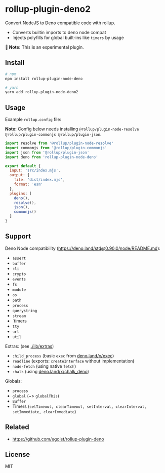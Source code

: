 # rollup-plugin-deno2

Convert NodeJS to Deno compatible code with rollup.

- Converts builtin imports to deno node compat
- Injects polyfills for global built-ins like `timers` by usage

**🧪 Note:** This is an experimental plugin.

## Install

```sh
# npm
npm install rollup-plugin-node-deno

# yarn
yarn add rollup-plugin-node-deno2
```

## Usage

Example `rollup.config` file:

**Note:** Config below needs installing `@rollup/plugin-node-resolve @rollup/plugin-commonjs @rollup/plugin-json`.

```js
import resolve from '@rollup/plugin-node-resolve'
import commonjs from '@rollup/plugin-commonjs'
import json from '@rollup/plugin-json'
import deno from 'rollup-plugin-node-deno'

export default {
  input: 'src/index.mjs',
  output: {
    file: 'dist/index.mjs',
    format: 'esm'
  },
  plugins: [
    deno(),
    resolve(),
    json(),
    commonjs()
  ]
}
```

## Support

Deno Node compatibility (https://deno.land/std@0.90.0/node/README.md):

- `assert`
- `buffer`
- `cli`
- `crypto`
- `events`
- `fs`
- `module`
- `os`
- `path`
- `process`
- `querystring`
- `stream`
- `timers
- `tty`
- `url`
- `util`

Extras: (see [./lib/extras](./lib/extras))

- `child_process` (basic `exec` from [deno.land/x/exec](https://deno.land/x/exec))
- `readline` (exports: `createInterface` without implementation)
- `node-fetch` (using native `fetch`)
- `chalk` (using [deno.land/x/chalk_deno](https://deno.land/x/chalk_deno))

Globals:

- `process`
- `global` (~> `globalThis`)
- `Buffer`
- Timers (`setTimeout, clearTimeout, setInterval, clearInterval, setImmediate, clearImmediate`)

## Related

- https://github.com/egoist/rollup-plugin-deno

## License

MIT
